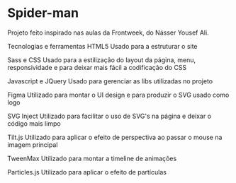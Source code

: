 # Spider-man
 
Projeto feito inspirado nas aulas da Frontweek, do Násser Yousef Ali.

Tecnologias e ferramentas
HTML5
Usado para a estruturar o site

Sass e CSS
Usado para a estilização do layout da página, menu, responsividade e para deixar mais fácil a codificação do CSS

Javascript e JQuery
Usado para gerenciar as libs utilizadas no projeto

Figma
Utilizado para montar o UI design e para produzir o SVG usado como logo

SVG Inject
Utilizado para facilitar o uso de SVG's na página e deixar o código mais limpo

Tilt.js
Utilizado para aplicar o efeito de perspectiva ao passar o mouse na imagem principal

TweenMax
Utilizado para montar a timeline de animações

Particles.js
Utilizado para aplicar o efeito de partículas